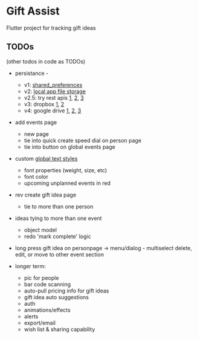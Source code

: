 # Gift Assist

Flutter project for tracking gift ideas


## TODOs

(other todos in code as TODOs)

- persistance - 
	- v1: [shared_preferences](https://flutter.io/docs/cookbook/persistence/key-value)
	- v2: [local app file storage](https://flutter.io/docs/cookbook/persistence/reading-writing-files) 
	- v2.5: try rest apis [1](https://medium.com/flutter-community/working-with-apis-in-flutter-8745968103e9), [2](https://stackoverflow.com/questions/51911526/rest-api-in-flutter), [3](https://flutter.io/docs/cookbook/networking/fetch-data)
	- v3: dropbox [1](https://www.dropbox.com/developers/documentation/http/documentation),  [2](https://www.dropbox.com/developers/reference/getting-started#overview)
	- v4: google drive [1](https://pub.dartlang.org/packages/googleapis), [2](https://developers.google.com/drive/api/v3/about-sdk), [3](https://developers.google.com/drive/api/v2/appdata)

- add events page
	- new page
	- tie into quick create speed dial on person page
	- tie into button on global events page

- custom [global text styles](https://flutter.io/docs/cookbook/design/themes)
	- font properties (weight, size, etc)
	- font color
	- upcoming unplanned events in red

- rev create gift idea page
	- tie to more than one person

- ideas tying to more than one event
	- object model
	- redo 'mark complete' logic

- long press gift idea on personpage -> menu/dialog - multiselect delete, edit, or move to other event section

- longer term: 
	- pic for people
	- bar code scanning
	- auto-pull pricing info for gift ideas
	- gift idea auto suggestions
	- auth
	- animations/effects
	- alerts 
	- export/email
	- wish list & sharing capability
